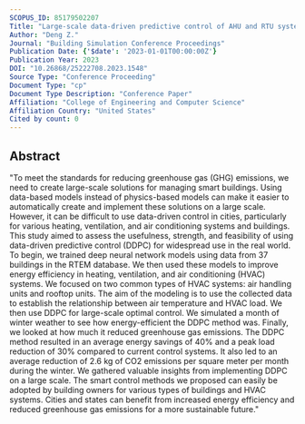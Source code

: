```yaml
---
SCOPUS_ID: 85179502207
Title: "Large-scale data-driven predictive control of AHU and RTU systems for New York State in winter"
Author: "Deng Z."
Journal: "Building Simulation Conference Proceedings"
Publication Date: {'$date': '2023-01-01T00:00:00Z'}
Publication Year: 2023
DOI: "10.26868/25222708.2023.1548"
Source Type: "Conference Proceeding"
Document Type: "cp"
Document Type Description: "Conference Paper"
Affiliation: "College of Engineering and Computer Science"
Affiliation Country: "United States"
Cited by count: 0
---
```


## Abstract
"To meet the standards for reducing greenhouse gas (GHG) emissions, we need to create large-scale solutions for managing smart buildings. Using data-based models instead of physics-based models can make it easier to automatically create and implement these solutions on a large scale. However, it can be difficult to use data-driven control in cities, particularly for various heating, ventilation, and air conditioning systems and buildings. This study aimed to assess the usefulness, strength, and feasibility of using data-driven predictive control (DDPC) for widespread use in the real world. To begin, we trained deep neural network models using data from 37 buildings in the RTEM database. We then used these models to improve energy efficiency in heating, ventilation, and air conditioning (HVAC) systems. We focused on two common types of HVAC systems: air handling units and rooftop units. The aim of the modeling is to use the collected data to establish the relationship between air temperature and HVAC load. We then use DDPC for large-scale optimal control. We simulated a month of winter weather to see how energy-efficient the DDPC method was. Finally, we looked at how much it reduced greenhouse gas emissions. The DDPC method resulted in an average energy savings of 40% and a peak load reduction of 30% compared to current control systems. It also led to an average reduction of 2.6 kg of CO2 emissions per square meter per month during the winter. We gathered valuable insights from implementing DDPC on a large scale. The smart control methods we proposed can easily be adopted by building owners for various types of buildings and HVAC systems. Cities and states can benefit from increased energy efficiency and reduced greenhouse gas emissions for a more sustainable future."
